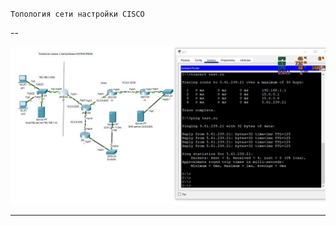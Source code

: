 `Топология сети настройки CISCO`

--

![Image alt](https://github.com/stepan-ch/allwork/blob/main/nat_dhcp_dns.jpg)

---
